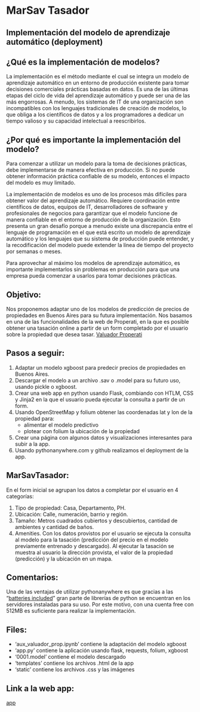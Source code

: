 # MarSav Tasador
## **Implementación del modelo de aprendizaje automático (deployment)**
## **¿Qué es la implementación de modelos?**

La implementación es el método mediante el cual se integra un modelo de aprendizaje automático en un entorno de producción existente para tomar decisiones comerciales prácticas basadas en datos. Es una de las últimas etapas del ciclo de vida del aprendizaje automático y puede ser una de las más engorrosas. A menudo, los sistemas de IT de una organización son incompatibles con los lenguajes tradicionales de creación de modelos, lo que obliga a los científicos de datos y a los programadores a dedicar un tiempo valioso y su capacidad intelectual a reescribirlos.

## **¿Por qué es importante la implementación del modelo?**

Para comenzar a utilizar un modelo para la toma de decisiones prácticas, debe implementarse de manera efectiva en producción. Si no puede obtener información práctica confiable de su modelo, entonces el impacto del modelo es muy limitado.

La implementación de modelos es uno de los procesos más difíciles para obtener valor del aprendizaje automático. Requiere coordinación entre científicos de datos, equipos de IT, desarrolladores de software y profesionales de negocios para garantizar que el modelo funcione de manera confiable en el entorno de producción de la organización. Esto presenta un gran desafío porque a menudo existe una discrepancia entre el lenguaje de programación en el que está escrito un modelo de aprendizaje automático y los lenguajes que su sistema de producción puede entender, y la recodificación del modelo puede extender la línea de tiempo del proyecto por semanas o meses.

Para aprovechar al máximo los modelos de aprendizaje automático, es importante implementarlos sin problemas en producción para que una empresa pueda comenzar a usarlos para tomar decisiones prácticas.


## **Objetivo:**

Nos proponemos adaptar uno de los modelos de predicción de precios de propiedades en Buenos Aires para su futura implementación. Nos basamos en una de las funcionalidades de la web de Properati, en la que es posible obtener una tasación online a partir de un form completado por el usuario sobre la propiedad que desea tasar. 
[Valuador Properati](https://www.properati.com.ar/tools/valuador-propiedades)

## **Pasos a seguir:**
1. Adaptar un modelo xgboost para predecir precios de propiedades en Buenos Aires.
2. Descargar el modelo a un archivo .sav o .model para su futuro uso, usando pickle o xgboost.
3. Crear una web app en python usando Flask, combiando con HTLM, CSS y Jinja2 en la que el usuario pueda ejecutar la consulta a partir de un form.
4. Usando OpenStreetMap y folium obtener las coordenadas lat y lon de la propiedad para: 
   - alimentar el modelo predictivo
   - plotear con folium la ubicación de la propiedad
5. Crear una página con algunos datos y visualizaciones interesantes para subir a la app.
6. Usando pythonanywhere.com y github realizamos el deployment de la app.

## **MarSavTasador:**

En el form inicial se agrupan los datos a completar por el usuario en 4 categorías:
1. Tipo de propiedad: Casa, Departamento, PH.
2. Ubicación: Calle, numeración, barrio y región.
3. Tamaño: Metros cuadrados cubiertos y descubiertos, cantidad de ambientes y cantidad de baños.
4. Amenities.
Con los datos provistos por el usuario se ejecuta la consulta al modelo para la tasación (predicción del precio en el modelo previamente entrenado y descargado). Al ejecutar la tasación se muestra al usuario la dirección provista, el valor de la propiedad (predicción) y la ubicación en un mapa.

## **Comentarios:**

Una de las ventajas de utilizar pythonanywhere es que gracias a las “[batteries included](https://www.pythonanywhere.com/batteries_included/)” gran parte de librerías de python se encuentran en los servidores instaladas para su uso. Por este motivo, con una cuenta free con 512MB es suficiente para realizar la implementación.

## **Files:**
- ‘aux_valuador_prop.ipynb’ contiene la adaptación del modelo xgboost
- ‘app.py’ contiene la aplicación usando flask, requests, folium, xgboost
- ‘0001.model’ contiene el modelo descargado 
- ‘templates’ contiene los archivos .html de la app
- ‘static’ contiene los archivos .css y las imágenes

## **Link a la web app:**
[app](https://marsavtasador.pythonanywhere.com/)
